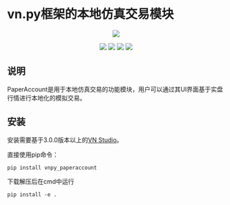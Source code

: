 # vn.py框架的本地仿真交易模块

<p align="center">
  <img src ="https://vnpy.oss-cn-shanghai.aliyuncs.com/vnpy-logo.png"/>
</p>

<p align="center">
    <img src ="https://img.shields.io/badge/version-1.0.0-blueviolet.svg"/>
    <img src ="https://img.shields.io/badge/platform-windows|linux|macos-yellow.svg"/>
    <img src ="https://img.shields.io/badge/python-3.7|3.8|3.9|3.10-blue.svg" />
    <img src ="https://img.shields.io/github/license/vnpy/vnpy.svg?color=orange"/>
</p>

## 说明

PaperAccount是用于本地仿真交易的功能模块，用户可以通过其UI界面基于实盘行情进行本地化的模拟交易。

## 安装

安装需要基于3.0.0版本以上的[VN Studio](https://www.vnpy.com)。

直接使用pip命令：

```
pip install vnpy_paperaccount
```

下载解压后在cmd中运行

```
pip install -e .
```

